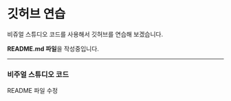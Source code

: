 # 깃허브 연습

비쥬얼 스튜디오 코드를 사용해서 깃허브를 연습해 보겠습니다.




**README.md 파일**을 작성중입니다.


------------------------------------------

### 비주얼 스튜디오 코드

README 파일 수정